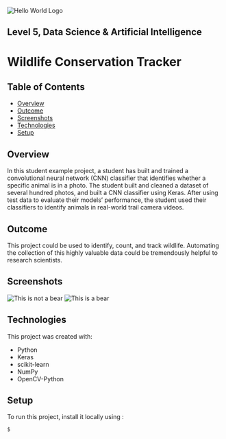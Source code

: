![Hello World Logo](https://upload.wikimedia.org/wikipedia/commons/3/3c/Hello_world_preview_for_web.png)
## Level 5, Data Science & Artificial Intelligence 
# Wildlife Conservation Tracker
 
## Table of Contents
* [Overview](#overview)
* [Outcome](#outcome)
* [Screenshots](#screenshots)
* [Technologies](#technologies)
* [Setup](#setup)

## Overview
In this student example project, a student has built and trained a convolutional neural network (CNN) classifier that identifies whether a specific animal is in a photo. The student built and cleaned a dataset of several hundred photos, and built a CNN classifier using Keras. After using test data to evaluate their models’ performance, the student used their classifiers to identify animals in real-world trail camera videos.

## Outcome

This project could be used to identify, count, and track wildlife. Automating the collection of this highly valuable data could be tremendously helpful to research scientists. 

## Screenshots
![This is not a bear](https://upload.wikimedia.org/wikipedia/commons/1/11/The_classifier_thinks_this_is_not_a_bear.png)
![This is a bear](https://upload.wikimedia.org/wikipedia/commons/e/e3/This_is_a_bear.png)
	
## Technologies
This project was created with:
* Python
* Keras
* scikit-learn
* NumPy
* OpenCV-Python
	
## Setup
To run this project, install it locally using :

```
$ 
```

